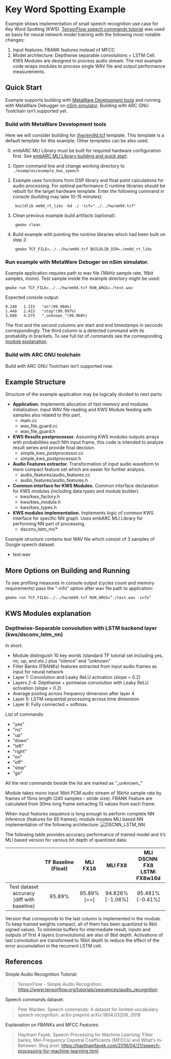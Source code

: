 Key Word Spotting Example
==============================================
Example shows implementation of small speech recognition use case for Key Word Spotting (KWS). [TensorFlow speech commands tutorial](https://www.tensorflow.org/tutorials/sequences/audio_recognition) was used as basis for neural network model training with the following most notable changes:
1)	Input features: FBANK features instead of MFCC
2)	Model architecture: Depthwise separable convolutions + LSTM Cell.
KWS Modules are designed to process audio stream. The rest example code wraps modules to process single WAV file and output performance measurements.  



Quick Start
--------------

Example supports building with [MetaWare Development tools](https://www.synopsys.com/dw/ipdir.php?ds=sw_metaware) and running with MetaWare Debugger on [nSim simulator](https://www.synopsys.com/dw/ipdir.php?ds=sim_nSIM). Building with ARC GNU Toolchain isn’t supported yet. 

### Build with MetaWare Development tools

Here we will consider building for [/hw/em9d.tcf](/hw/em9d.tcf) template. This template is a default template for this example. Other templates can be also used. 

0. embARC MLI Library must be built for required hardware configuration first. See [embARC MLI Library building and quick start](/README.md#building-and-quick-start).

1. Open command line and change working directory to `./examples/example_kws_speech`

2. Example uses functions from DSP library and float point calculations for audio processing. For optimal performance C runtime libraries should be rebuilt for the target hardware template. Enter the following command in console (building may take 10-15 minutes):

        buildlib em9d_rt_libs -bd ./ -tcf="../../hw/em9d.tcf"

2. Clean previous example build artifacts (optional):

        gmake clean

3. Build example with pointing the runtime libraries which had been built on step 2:

        gmake TCF_FILE=../../hw/em9d.tcf BUILDLIB_DIR=./em9d_rt_libs

### Run example with MetaWare Debuger on nSim simulator.

Example application requires path to wav file (16kHz sample rate, 16bit samples, mono). Test sample inside the example directory might be used:

    gmake run TCF_FILE=../../hw/em9d.tcf RUN_ARGS=./test.wav

Expected console output: 

    0.240   1.215   "on"(99.994%)
    1.440   2.415   "stop"(99.997%)
    3.600   4.575   "_unknown_"(99.960%)

The first and the second columns are start and end timestamps in seconds correspondingly. The third column is a detected command with its probability in brackets. To see full list of commands see the corresponding [module explanation](#kws-modules-explanation).

### Build with ARC GNU toolchain
Build with ARC GNU Toolchain isn’t supported now. 


Example Structure
--------------------
Structure of the example application may be logically divided to next parts:

* **Application.** Implements allocation of fast memory and modules initialization. Input WAV file reading and KWS Module feeding with samples also related to this part.
   * main.cc
   * wav_file_guard.cc
   * wav_file_guard.h
* **KWS Results postprocessor.** Assuming KWS modules outputs arrays with probabilities each Nth input frame, this code is intended to analyze result series and provide final decision.
   * simple_kws_postprocessor.cc
   * simple_kws_postprocessor.h
* **Audio Features extractor.** Transformation of input audio waveform to more compact feature set which are easier for further analysis.
   * audio_features/audio_features.cc
   * audio_features/audio_features.h
* **Common interface for KWS Modules.** Common interface declaration for KWS modules (including data types and module builder).
   * kws/kws_factory.h
   * kws/kws_module.h
   * kws/kws_types.h
* **KWS modules implementation.** Implements logic of common KWS interface for specific NN graph. Uses embARC MLI Library for performing NN part of processing. 
   * dsconv_lstm_nn/*

Example structure contains test WAV file which consist of 3 samples of Google speech dataset.
* test.wav

More Options on Building and Running
---------------------------------------
To see profiling measures in console output (cycles count and memory requirements) pass the “-info” option after wav file path to application:

    gmake run TCF_FILE=../../hw/em9d.tcf RUN_ARGS=”./test.wav -info”


KWS Modules explanation
----------------------------
### Depthwise-Separable convolution with LSTM backend layer (kws/dsconv_lstm_nn)

In short:
* Module distinguish 10 key words (standard TF tutorial set including yes, no, up, and etc.) plus “silence” and “unknown”
* Filter Banks (FBANKs) features extracted from input audio frames as input for neural network 
* Layer 1: Convolution and Leaky ReLU activation (slope = 0.2) 
* Layers 2-4: Depthwise + pointwise convolution with Leaky ReLU activation (slope = 0.2)
* Average pooling across frequency dimension after layer 4
* Layer 5: LSTM sequential processing across time dimension
* Layer 6: Fully connected + softmax.

List of commands:
+ "yes"
+ "no"
+ "up"
+ "down"
+ "left"
+ "right"
+ "on"
+ "off"
+ "stop"
+ "go"

All the rest commands beside the list are marked as “\_unknown\_”


Module takes mono input 16bit PCM audio stream of 16kHz sample rate by frames of 15ms length (240 samples – stride size). FBANK Feature are calculated from 30ms long frame extracting 13 values from each frame.

When input features sequence is long enough to perform complete NN Inference (features for 65 frames), module invokes MLI based NN implementation of the following architecture:
![DSCNN_LSTM_NN](kws/dsconv_lstm_nn/DSCONV_LSTM_NN.png)

The following table provides accuracy performance of trained model and it’s MLI based version for various bit depth of quantized data:


|                                                        |   TF Baseline (Float) |  MLI FX16           |  MLI FX8               |  MLI <br/> DSCNN: FX8 <br/> LSTM: FX8w16d  |
| :----------------------------------------------------: | :-------------------: | :-----------------: | :--------------------: | :----------------------------------------: |
| Test dataset accuracy <br/> [diff with baseline]       |  95.89%               | 95.89% <br/> [==]   | 94.826% <br/> [-1.06%] | 95.481% <br/> [-0.41%]                     |


Version that corresponds to the last column is implemented in the module. To keep trained weights compact, all of them has been quantized to 8bit signed values. To minimize buffers for intermediate result, inputs and outputs of first 4 layers (convolutions) are also of 8bit depth. Activations of last convolution are transformed to 16bit depth to reduce the effect of the error accumulation in the recurrent  LSTM cell.  



References
----------------------------
Simple Audio Recognition Tutorial:
> TensorFlow - Simple Audio Recognition. https://www.tensorflow.org/tutorials/sequences/audio_recognition

Speech commands dataset:
> Pete Warden. Speech commands: A dataset for limited-vocabulary speech recognition. arXiv preprint arXiv:1804.03209, 2018

Explanation on FBANKs and MFCC Features:
> Haytham Fayek. Speech Processing for Machine Learning: Filter banks, Mel-Frequency Cepstral Coefficients (MFCCs) and What's In-Between. Blog post. https://haythamfayek.com/2016/04/21/speech-processing-for-machine-learning.html


